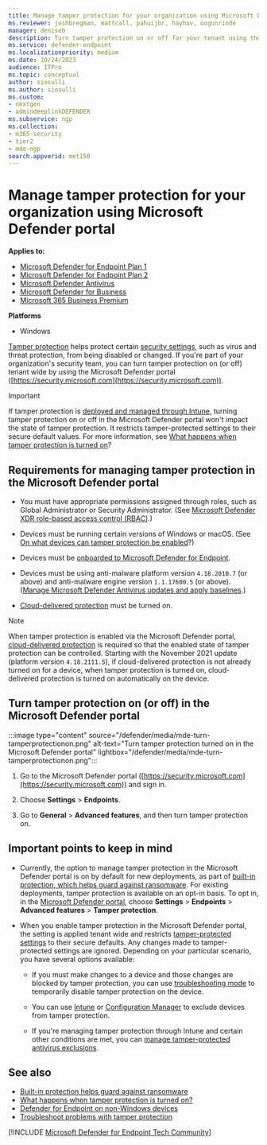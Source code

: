 ```yaml
---
title: Manage tamper protection for your organization using Microsoft Defender XDR
ms.reviewer: joshbregman, mattcall, pahuijbr, hayhov, oogunrinde
manager: deniseb
description: Turn tamper protection on or off for your tenant using the Microsoft Defender portal.
ms.service: defender-endpoint
ms.localizationpriority: medium
ms.date: 10/24/2023
audience: ITPro
ms.topic: conceptual
author: siosulli
ms.author: siosulli
ms.custom: 
- nextgen
- admindeeplinkDEFENDER
ms.subservice: ngp
ms.collection: 
- m365-security
- tier2
- mde-ngp
search.appverid: met150
---
```


# Manage tamper protection for your organization using Microsoft Defender portal

**Applies to:**

- [Microsoft Defender for Endpoint Plan 1](https://go.microsoft.com/fwlink/p/?linkid=2154037)
- [Microsoft Defender for Endpoint Plan 2](https://go.microsoft.com/fwlink/p/?linkid=2154037)
- [Microsoft Defender Antivirus](microsoft-defender-antivirus-windows.md)
- [Microsoft Defender for Business](/defender-business/mdb-overview)
- [Microsoft 365 Business Premium](/Microsoft-365/business-premium/m365bp-overview)

**Platforms**
- Windows

[Tamper protection](prevent-changes-to-security-settings-with-tamper-protection.md) helps protect certain [security settings](prevent-changes-to-security-settings-with-tamper-protection.md#what-happens-when-tamper-protection-is-turned-on), such as virus and threat protection, from being disabled or changed. If you're part of your organization's security team, you can turn tamper protection on (or off) tenant wide by using the Microsoft Defender portal ([https://security.microsoft.com](https://security.microsoft.com)).

> [!IMPORTANT]
> If tamper protection is [deployed and managed through Intune](manage-tamper-protection-intune.md), turning tamper protection on or off in the Microsoft Defender portal won't impact the state of tamper protection. It restricts tamper-protected settings to their secure default values. For more information, see [What happens when tamper protection is turned on](prevent-changes-to-security-settings-with-tamper-protection.md#what-happens-when-tamper-protection-is-turned-on)?

<a name='requirements-for-managing-tamper-protection-in-the-microsoft-365-defender-portal'></a>

## Requirements for managing tamper protection in the Microsoft Defender portal

- You must have appropriate permissions assigned through roles, such as Global Administrator or Security Administrator. (See [Microsoft Defender XDR role-based access control (RBAC)](/defender/manage-rbac).)

- Devices must be running certain versions of Windows or macOS. (See [On what devices can tamper protection be enabled](prevent-changes-to-security-settings-with-tamper-protection.md#on-what-devices-can-tamper-protection-be-enabled)?)

- Devices must be [onboarded to Microsoft Defender for Endpoint](/microsoft-365/security/defender-endpoint/onboarding).

- Devices must be using anti-malware platform version `4.18.2010.7` (or above) and anti-malware engine version `1.1.17600.5` (or above). ([Manage Microsoft Defender Antivirus updates and apply baselines](microsoft-defender-antivirus-updates.md).)

- [Cloud-delivered protection](enable-cloud-protection-microsoft-defender-antivirus.md) must be turned on.

> [!NOTE]
> When tamper protection is enabled via the Microsoft Defender portal, [cloud-delivered protection](cloud-protection-microsoft-defender-antivirus.md) is required so that the enabled state of tamper protection can be controlled. Starting with the November 2021 update (platform version `4.18.2111.5`), if cloud-delivered protection is not already turned on for a device, when tamper protection is turned on, cloud-delivered protection is turned on automatically on the device.   

<a name='turn-tamper-protection-on-or-off-in-the-microsoft-365-defender-portal'></a>

## Turn tamper protection on (or off) in the Microsoft Defender portal

:::image type="content" source="/defender/media/mde-turn-tamperprotectionon.png" alt-text="Turn tamper protection turned on in the Microsoft Defender portal" lightbox="/defender/media/mde-turn-tamperprotectionon.png":::

1. Go to the Microsoft Defender portal ([https://security.microsoft.com](https://security.microsoft.com)) and sign in.

2. Choose **Settings** \> **Endpoints**.

3. Go to **General** \> **Advanced features**, and then turn tamper protection on.

## Important points to keep in mind

- Currently, the option to manage tamper protection in the Microsoft Defender portal is on by default for new deployments, as part of [built-in protection, which helps guard against ransomware](built-in-protection.md). For existing deployments, tamper protection is available on an opt-in basis. To opt in, in the [Microsoft Defender portal](https://go.microsoft.com/fwlink/p/?linkid=2077139), choose **Settings** \> **Endpoints** \> **Advanced features** \> **Tamper protection**. 

- When you enable tamper protection in the Microsoft Defender portal, the setting is applied tenant wide and restricts [tamper-protected settings](prevent-changes-to-security-settings-with-tamper-protection.md#what-happens-when-tamper-protection-is-turned-on) to their secure defaults. Any changes made to tamper-protected settings are ignored. Depending on your particular scenario, you have several options available: 

   - If you must make changes to a device and those changes are blocked by tamper protection, you can use [troubleshooting mode](/microsoft-365/security/defender-endpoint/enable-troubleshooting-mode) to temporarily disable tamper protection on the device.
   
   - You can use [Intune](manage-tamper-protection-intune.md) or [Configuration Manager](manage-tamper-protection-configuration-manager.md) to exclude devices from tamper protection. 
   
   - If you're managing tamper protection through Intune and certain other conditions are met, you can [manage tamper-protected antivirus exclusions](manage-tamper-protection-intune.md#tamper-protection-for-antivirus-exclusions).  

## See also

- [Built-in protection helps guard against ransomware](built-in-protection.md)
- [What happens when tamper protection is turned on?](prevent-changes-to-security-settings-with-tamper-protection.md#what-happens-when-tamper-protection-is-turned-on)
- [Defender for Endpoint on non-Windows devices](configure-endpoints-non-windows.md)
- [Troubleshoot problems with tamper protection](troubleshoot-problems-with-tamper-protection.yml)

[!INCLUDE [Microsoft Defender for Endpoint Tech Community](../includes/defender-mde-techcommunity.md)]
